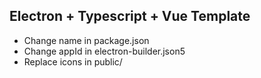 ## Electron + Typescript + Vue Template

- Change name in package.json
- Change appId in electron-builder.json5
- Replace icons in public/
